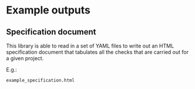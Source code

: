 # Example outputs

## Specification document

This library is able to read in a set of YAML files to write out an HTML
specification document that tabulates all the checks that are carried out
for a given project.

E.g.:

 `example_specification.html`
